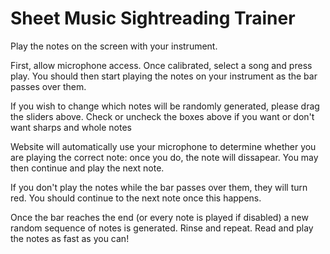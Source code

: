# Sheet Music Sightreading Trainer
Play the notes on the screen with your instrument.

First, allow microphone access. Once calibrated, select a song and press play. You should then start playing the notes on your instrument as the bar passes over them.

If you wish to change which notes will be randomly generated, please drag the sliders above. Check or uncheck the boxes above if you want or don't want sharps and whole notes

Website will automatically use your microphone to determine whether you are playing the correct note: once you do, the note will dissapear. You may then continue and play the next note.

If you don't play the notes while the bar passes over them, they will turn red. You should continue to the next note once this happens.

Once the bar reaches the end (or every note is played if disabled) a new random sequence of notes is generated. Rinse and repeat. Read and play the notes as fast as you can!
